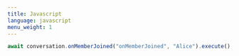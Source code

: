 ```yaml
---
title: Javascript
language: javascript
menu_weight: 1
---
```


```javascript
await conversation.onMemberJoined("onMemberJoined", "Alice").execute();
```